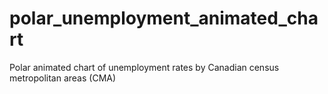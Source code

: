 # polar_unemployment_animated_chart
Polar animated chart of unemployment rates by Canadian census metropolitan areas (CMA)
